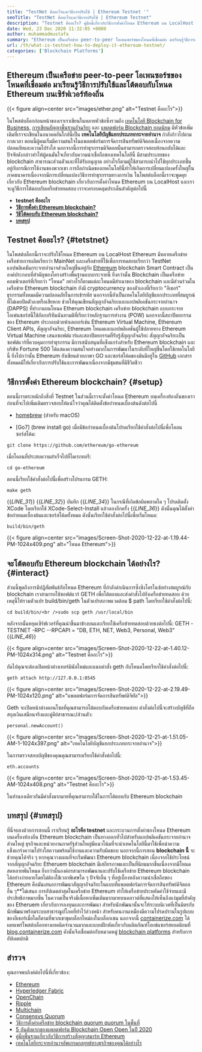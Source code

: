 ```yaml
---
title: "TestNet คืออะไรและวิธีการปรับใช้ | Ethereum Testnet '" 
seoTitle: "TestNet คืออะไรและวิธีการปรับใช้ | Ethereum Testnet" 
description: "Testnet คืออะไร? คู่มือนี้เกี่ยวกับวิธีการตั้งค่าโหนด Ethereum บน LocalHost Blockchain เป็นเครือข่ายของโหนดที่รักษาประวัติของการทำธุรกรรมทั้งหมด" 
date: Wed, 23 Dec 2020 11:32:05 +0000
author: muhammadmustafa
summary: "Ethereum เป็นเครือข่าย peer-to-peer โอเพนซอร์ซของโหนดที่เชื่อมต่อ มาเรียนรู้วิธีการปรับใช้และโต้ตอบกับโหนด Ethereum บนเซิร์ฟเวอร์ท้องถิ่น" 
url: /th/what-is-testnet-how-to-deploy-it-ethereum-testnet/
categories: ['Blockchain Platforms']
---
```


## Ethereum เป็นเครือข่าย peer-to-peer โอเพนซอร์ซของโหนดที่เชื่อมต่อ มาเรียนรู้วิธีการปรับใช้และโต้ตอบกับโหนด Ethereum บนเซิร์ฟเวอร์ท้องถิ่น

{{< figure align=center src="images/ether.png" alt="Testnet คืออะไร">}}

ในโพสต์บล็อกก่อนหน้าของเราเราเขียนในหลายหัวข้อซึ่งรวมถึง [เทคโนโลยี Blockchain for Business][1], [การเขียนสัญญาพื้นฐานอัจฉริยะ][2] และ [แพลตฟอร์ม Blockchain ยอดนิยม][3] มีหัวข้อเพิ่มเติมที่เราจะเขียนในอนาคตอันใกล้นี้เป็น  **เทคโนโลยีบัญชีแยกประเภทกระจายอำนาจ**  กำลังก้าวไปตามกาลเวลา ตอนนี้ผู้คนเริ่มมีความสนใจในแพลตฟอร์มการจัดการสินทรัพย์ดิจิตอลเนื่องจากความปลอดภัยและความโปร่งใส นอกจากนี้การทำธุรกรรมดิจิตอลนั้นสามารถตรวจสอบย้อนกลับได้และปัจจัยดังกล่าวทำให้ผู้คนมั่นใจเกี่ยวกับความน่าเชื่อถือของเทคโนโลยีนี้ มีสามประเภทของ blockchain สาธารณะส่วนตัวและที่ได้รับอนุญาต อย่างไรก็ตามผู้ใช้สามารถนำไปใช้ทุกประเภทขึ้นอยู่กับกรณีการใช้งานของพวกเขา
การถือกำเนิดของเทคโนโลยีนี้ทำให้เกิดการเปลี่ยนแปลงครั้งใหญ่ในภาคธนาคารเนื่องจากมีการเปลี่ยนแปลงวิธีการทำธุรกรรมทางการเงิน ในโพสต์บล็อกนี้เราจะพูดคุยเกี่ยวกับ Ethereum blockchain เกี่ยวกับการตั้งค่าโหนด Ethereum บน LocalHost และเราจะดูวิธีการโต้ตอบกับเครือข่ายทดสอบ เราจะครอบคลุมประเด็นสำคัญต่อไปนี้
*  **testnet คืออะไร**  
*  **[วิธีการตั้งค่า Ethereum blockchain?][4]**  
*  **[วิธีโต้ตอบกับ Ethereum blockchain?][5]**  
*  **[บทสรุป][6]**  

## Testnet คืออะไร? {#tetstnet}

ในโพสต์บล็อกนี้เราจะปรับใช้โหนด Ethereum บน LocalHost Ethereum มีหลายเครือข่ายเครือข่ายการผลิตเรียกว่า MainNet และเครือข่ายที่ใช้เพื่อการทดสอบเรียกว่า TestNet แอปพลิเคชันกระจายอำนาจส่วนใหญ่ขึ้นอยู่กับ [Ethereum][7] blockchain Smart Contract เป็นองค์ประกอบที่สำคัญของโครงสร้างพื้นฐานแบบกระจายนี้ ยิ่งกว่านั้น Blockchain เป็นเครือข่ายคอมพิวเตอร์ที่เรียกว่า "โหนด" อย่างไรก็ตามแต่ละโหนดมีสำเนาของ blockchain และมีส่วนร่วมในเครือข่าย Ethereum blockchain ยังมี cryptocurrency ของตัวเองที่เรียกว่า "อีเธอร์" ธุรกรรมทั้งหมดมีความปลอดภัยในการเข้ารหัส นอกจากนี้ยังเป็นเทคโนโลยีบัญชีแยกประเภทที่สมบูรณ์ที่ไม่เคยปิดตัวลงหรือเสียหาย ช่วยให้คุณเขียนสัญญาอัจฉริยะและแอปพลิเคชันกระจายอำนาจ (DAPPS) ที่ทำงานบนโหนด Etherum blockchain
เครือข่าย blockchain แบบกระจายโอเพ่นซอร์สนี้ใช้อัลกอริทึมฉันทามติที่เรียกว่าหลักฐานการทำงาน (POW) นอกจากนี้สถาปัตยกรรมของ Ethereum ประกอบด้วยห้าเลเยอร์เช่น Ethereum Virtual Machine, Ethereum Client APIs, สัญญาอัจฉริยะ, Ethereum โหนดและแอปพลิเคชันผู้ใช้ปลายทาง Ethereum Virtual Machine เสนอซอฟต์แวร์และสถาปัตยกรรมที่รับรู้สัญญาอัจฉริยะ สัญญาอัจฉริยะเป็นซอฟต์แวร์ที่ควบคุมการทำธุรกรรม มีการสนับสนุนที่แข็งแกร่งสำหรับ Ethereum blockchain และ บริษัท Fortune 500 ได้แสดงความสนใจอย่างมากในการพัฒนาในระดับที่ใหญ่ขึ้นโดยใช้เทคโนโลยีนี้ ยิ่งไปกว่านั้น Ethereum ยังเขียนด้วยภาษา GO และซอร์สโค้ดของมันมีอยู่ใน [GitHub][8] เอกสารทั้งหมดมีให้เกี่ยวกับการปรับใช้และการพัฒนาเนื่องจากมีชุมชนที่มีชีวิตชีวา

## วิธีการตั้งค่า Ethereum blockchain? {#setup}

ตอนนี้เราตระหนักถึงสิ่งที่ Testnet ในส่วนนี้เราจะตั้งค่าโหนด Ethereum บนเครื่องท้องถิ่นของเรา ก่อนที่จะไปเพิ่มเติมตรวจสอบให้แน่ใจว่าคุณได้ติดตั้งข้อกำหนดเบื้องต้นดังต่อไปนี้
  * [homebrew][9] (สำหรับ macOS)

  * [Go7] (brew install go)
เมื่อมีข้อกำหนดเบื้องต้นโปรดเรียกใช้คำสั่งต่อไปนี้เพื่อโคลนซอร์สโค้ด:
```
git clone https://github.com/ethereum/go-ethereum
```
เมื่อโคลนที่ประสบความสำเร็จไปที่ไดเรกทอรี:
```
cd go-ethereum
```
ตอนนี้เรียกใช้คำสั่งต่อไปนี้เพื่อสร้างโปรแกรม GETH:
```
make geth
```
{{_LINE_31_}}
{{_LINE_32_}}
    บันทึก
{{_LINE_34_}}
  ในกรณีที่เกิดข้อผิดพลาดใด ๆ โปรดติดตั้ง XCode โดยเรียกใช้ XCode-Select-Install แล้วลองอีกครั้ง
{{_LINE_36_}}
ดังนั้นคุณได้ตั้งค่าข้อกำหนดเบื้องต้นและซอร์สโค้ดทั้งหมด ดังนั้นเรียกใช้คำสั่งต่อไปนี้เพื่อเริ่มโหนด:
```
build/bin/geth
```

{{< figure align=center src="images/Screen-Shot-2020-12-22-at-1.19.44-PM-1024x409.png" alt="โหนด Ethereum">}}


## จะโต้ตอบกับ Ethereum blockchain ได้อย่างไร? {#interact}

ส่วนนี้พูดถึงการมีปฏิสัมพันธ์กับโหนด Ethereum ที่กำลังดำเนินการซึ่งซิงโครไนซ์อย่างสมบูรณ์กับ blockchain เราสามารถใช้ซอฟต์แวร์ GETH เพื่อโต้ตอบและส่งคำสั่งไปยังเครือข่ายทดสอบ
ด้วยเหตุนี้ให้รวมตัวแปร build/bin/geth ในตัวแปรสภาพแวดล้อม $ path โดยเรียกใช้คำสั่งต่อไปนี้:
```
cd build/bin/<br />sudo scp geth /usr/local/bin
```
หลังจากนั้นหยุดเซิร์ฟเวอร์ที่คุณนำขึ้นมาข้างบนและเรียกใช้เครือข่ายทดสอบด้วยธงต่อไปนี้:
GETH -TESTNET -RPC --RPCAPI = "DB, ETH, NET, Web3, Personal, Web3"
{{_LINE_46_}}

{{< figure align=center src="images/Screen-Shot-2020-12-22-at-1.40.12-PM-1024x314.png" alt="Testnet คืออะไร">}}

ถัดไปคุณจะต้องเปิดหน้าต่างเทอร์มินัลใหม่และแนบคำสั่ง geth กับโหนดโดยเรียกใช้คำสั่งต่อไปนี้:
```
geth attach http://127.0.0.1:8545
```

{{< figure align=center src="images/Screen-Shot-2020-12-22-at-2.19.49-PM-1024x120.png" alt="แพลตฟอร์มการจัดการสินทรัพย์ดิจิทัล">}}

Geth จะเปิดหน้าต่างคอนโซลที่คุณสามารถโต้ตอบกับเครือข่ายทดสอบ คำสั่งต่อไปนี้จะสร้างบัญชีที่ถือสกุลเงินเสมือนจริงและคู่คีย์สาธารณะ/ส่วนตัว:
```
personal.newAccount()
```

{{< figure align=center src="images/Screen-Shot-2020-12-21-at-1.51.05-AM-1-1024x397.png" alt="เทคโนโลยีบัญชีแยกประเภทกระจายอำนาจ">}}

ในการตรวจสอบบัญชีของคุณคุณสามารถเรียกใช้คำสั่งต่อไปนี้:
```
eth.accounts
```

{{< figure align=center src="images/Screen-Shot-2020-12-21-at-1.53.45-AM-1024x408.png" alt="Testnet คืออะไร">}}

ในทำนองเดียวกันมีคำสั่งมากมายที่คุณสามารถใช้ในการโต้ตอบกับ Ethereum blockchain

## บทสรุป {#บทสรุป}

ที่นี่จบลงด้วยการสอนนี้ เราเรียนรู้  **อะไรคือ testnet** และกระบวนการตั้งค่าของโหนด Ethereum บนเครื่องท้องถิ่น Ethereum blockchain เป็นทางออกทั่วไปสำหรับแอปพลิเคชันกระจายอำนาจส่วนใหญ่ ธุรกิจและหน่วยงานภาครัฐส่วนใหญ่มีแนวโน้มที่จะนำเทคโนโลยีนี้มาใช้เพื่อนำความแข็งแกร่งความโปร่งใสความพร้อมใช้งานและความรับผิดชอบ นอกจากนี้การสอน **blockchain นี้**  จะช่วยคุณได้จริง ๆ หากคุณวางแผนที่จะเริ่มพัฒนา Ethereum blockchain เนื่องจากใช้ประโยชน์จากสัญญาอัจฉริยะ Etheruem blockchain มีเสถียรภาพและเป็นที่นิยมมากขึ้นเนื่องจากมีโหนดสดหลายพันโหนด ยิ่งกว่านั้นองค์กรสามารถพัฒนาและปรับใช้เครือข่าย Ethereum blockchain ได้อย่างง่ายดายโดยไม่ต้องใช้เวลาพิเศษใด ๆ ปัจจัยอื่น ๆ ที่อยู่เบื้องหลังความน่าเชื่อถือของ Ethereum คือมันเสนอการพัฒนาสัญญาอัจฉริยะในแบบที่แพลตฟอร์มการจัดการสินทรัพย์ดิจิตอลอื่น ๆ**ไม่เสนอ
การอัปเดตล่าสุดในเครือข่าย Ethereum ทำให้เครือข่ายประหยัดค่าใช้จ่ายและมีประสิทธิภาพมากขึ้น ในความเป็นจริงมีเนื้อหาเพิ่มเติมมากมายบนคลาวด์ที่แสดงให้เห็นถึงแง่มุมที่สำคัญของ Etheruem เกี่ยวกับการลงทุนและการพัฒนา สำหรับนักพัฒนานั้นจะให้ระบบนิเวศที่เป็นมิตรกับนักพัฒนาพร้อมระบบสาธารณูปโภคที่ทำไว้ล่วงหน้า สำหรับคนงานเหมืองมีความโปรดปรานในรูปแบบของอีเธอร์เมื่อใดก็ตามที่พวกเขาขุดบล็อกใหม่ลงในบล็อกเชน นอกจากนี้ [containerize.com][10] ได้เผยแพร่โพสต์บล็อกทางเทคนิคจำนวนมากและแบบฝึกหัดเกี่ยวกับผลิตภัณฑ์โอเพ่นซอร์สยอดนิยมที่ [blog.containerize.com][11] ดังนั้นจึงเชื่อมต่อกับหมวดหมู่ [blockchain platforms][12] สำหรับการอัปเดตปกติ

## สำรวจ
คุณอาจพบลิงค์ต่อไปนี้ที่เกี่ยวข้อง:
  * [Ethereum][7]
  * [Hyperledger Fabric][13]
  * [OpenChain][14]
  * [Ripple][15]
  * [Multichain][16]
  * [Consensys Quorum][17]
  * [วิธีการตั้งค่าเครือข่าย blockchain quorum quorum ในพื้นที่][18]
  * [5 อันดับแรกของแพลตฟอร์ม Blockchain Open Open ในปี 2020][3]
  * [คู่มือพื้นฐานเกี่ยวกับวิธีการสร้างสัญญาสมาร์ท Ethereum][2]
  * [เทคโนโลยีกระจายอำนาจอัพเกรดกลยุทธ์ทางธุรกิจของคุณได้อย่างไร][19]



 [1]: https://blog.containerize.com/2020/11/27/how-blockchain-technology-can-upgrade-your-business-strategy/
 [2]: https://blog.containerize.com/
 [3]: https://blog.containerize.com/blockchain-platforms/top-5-open-source-blockchain-platforms-in-2020/
 [4]: #setup
 [5]: #interact
 [6]: #Conclusion
 [7]: https://products.containerize.com/blockchain-platforms/ethereum
 [8]: https://github.com/ethereum/go-ethereum
 [9]: https://brew.sh/
 [10]: https://www.containerize.com/
 [11]: https://blog.containerize.com/
 [12]: https://products.containerize.com/blockchain-platforms/
 [13]: https://products.containerize.com/blockchain-platforms/hyperledger-fabric
 [14]: https://products.containerize.com/blockchain-platforms/openchain
 [15]: https://products.containerize.com/blockchain-platforms/ripple
 [16]: https://products.containerize.com/blockchain-platforms/multichain
 [17]: https://products.containerize.com/blockchain-platforms/consensys-quorum
 [18]: https://blog.containerize.com/blockchain-platforms/how-to-setup-consensys-quorum-blockchain-network-locally/
 [19]: https://blog.containerize.com/2020/11/27/how-decentralized-technology-upgrades-your-business-strategy/
